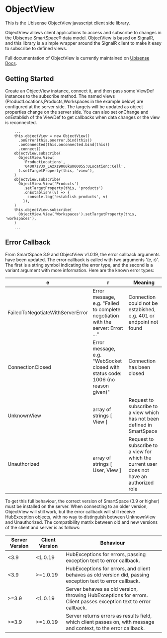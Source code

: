 # ObjectView

This is the Ubisense ObjectView javascript client side library.

ObjectView allows client applications to access and subscribe to changes in the Ubisense SmartSpace® data model. ObjectView is based on [SignalR](https://github.com/SignalR/SignalR), and this library is a simple wrapper around the SignalR client to make it easy to subscribe to defined views.

Full documentation of ObjectView is currently maintained on [Ubisense Docs](https://docs.ubisense.com).

## Getting Started
Create an ObjectView instance, connect it, and then pass some ViewDef instances to the subscribe method.  The named views (ProductLocations,Products,Workspaces in the example below) are configured at the server side.  The targets will be updated as object properties change on the server side.  You can also set onChange and onEstablish of the ViewDef to get callbacks when data changes or the view is reconnected.

```
    ...
    this.objectView = new ObjectView()
      .onError(this.onerror.bind(this))
      .onConnected(this.onconnected.bind(this))
      .connect()
    objectView.subscribe(
      ObjectView.View(
        'ProductLocations',
        '04007zVJX_LAzXz9000kum0005S:ULocation::Cell',
      ).setTargetProperty(this, 'view'),
    )
    objectView.subscribe(
      ObjectView.View('Products')
        .setTargetProperty(this, 'products')
        .onEstablish((v) => {
          console.log('establish products', v)
        }),
    )
    this.objectView.subscribe(
      ObjectView.View('Workspaces').setTargetProperty(this, 'workspaces'),
    )
    ...
```

## Error Callback
From SmartSpace 3.9 and ObjectView v1.0.19, the error callback arguments have been updated.  The error callback is called with two arguments '(e, r)'.  The first is a string symbol indicating the error type, and the second is a variant argument with more information.  Here are the known error types:

| e           |	r       | Meaning |
| --------------| ----------- | ------------- |
| FailedToNegotiateWithServerError	| Error message, e.g. "Failed to complete negotiation with the server: Error: ..." | Connection could not be estabished, e.g. 401 or endpoint not found |
| ConnectionClosed |	Error message, e.g. "WebSocket closed with status code: 1006 (no reason given)" | Connection has been closed |
| UnknownView |	array of strings [ View ]  | Request to subscribe to a view which has not been defined in SmartSpace |
| Unauthorized	| array of strings [ User, View ] | Request to subscribe to a view for which the current user does not have an authorized role |

To get this full behaviour, the correct version of SmartSpace (3.9 or higher) must be installed on the server.  When connecting to an older version, ObjectView will still work, but the error callback will still receive HubException objects, with no way to distinguish between UnknownView and Unauthorized.  The compatibility matrix between old and new versions of the client and server is as follows:

| Server Version | Client Version | Behaviour |
| --- | --- | --- |
| <3.9 | <1.0.19 |HubExceptions for errors, passing exception text to error callback. |
| <3.9 | >=1.0.19 | HubExceptions for errors, and client behaves as old version did, passing exception text to error callback. |
| >=3.9 | <1.0.19 | Server behaves as old version, throwing HubExceptions for errors.  Client passes exception text to error callback. |
| >=3.9 | >=1.0.19 | Server returns errors as results field, which client passes on, with message and context, to the error callback. |
